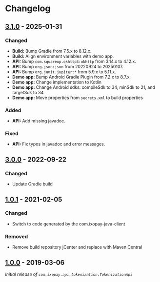# Changelog

<!--

All notable changes to this project will be documented in this file.

The format is based on [Common Changelog](https://common-changelog.org).

TEMPLATE:

## [version] - YYYY-MM-DD

### Changed

### Added

### Removed

### Fixed

-->

## [3.1.0] - 2025-01-31

### Changed

- **Build:** Bump Gradle from 7.5.x to 8.12.x.
- **Build:** Align environment variables with demo app.
- **API:** Bump `com.squareup.okhttp3:okhttp` from 3.14.x to 4.12.x.
- **API:** Bump `org.json:json` from 20220924 to 20250107.
- **API:** Bump `org.junit.jupiter:*` from 5.9.x to 5.11.x.
- **Demo app:** Bump Android Gradle Plugin from 7.2.x to 8.7.x.
- **Demo app:** Change implementation to Kotlin
- **Demo app:** Change Android sdks: compileSdk to 34, minSdk to 21, and targetSdk to 34
- **Demo app:** Move properties from `secrets.xml` to build properties

### Added

- **API:** Add missing javadoc.

### Fixed

- **API:** Fix typos in javadoc and error messages.

## [3.0.0] - 2022-09-22

### Changed

- Update Gradle build

## [1.0.1] - 2021-02-05

### Changed

- Switch to code generated by the com.ixopay-java-client

### Removed

- Remove build repository jCenter and replace with Maven Central

## [1.0.0] - 2019-03-06

_Initial release of `com.ixopay.api.tokenization.TokenizationApi`_

[3.1.0]: https://github.com/ixopay/ixopay-tokenization-android/releases/tag/v3.1.0
[3.0.0]: https://github.com/ixopay/ixopay-tokenization-android/releases/tag/v3.0.0
[1.0.1]: https://github.com/ixopay/ixopay-tokenization-android/releases/tag/v1.0.1
[1.0.0]: https://github.com/ixopay/ixopay-tokenization-android/releases/tag/v1.0.0
